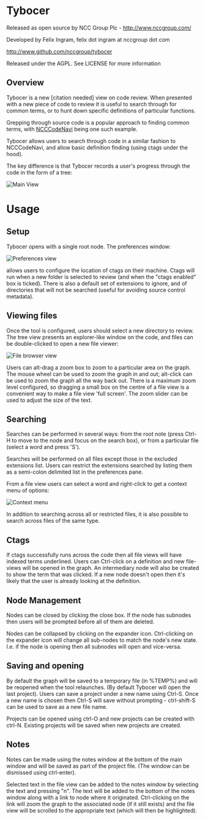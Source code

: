 ﻿# Tybocer

Released as open source by NCC Group Plc - http://www.nccgroup.com/

Developed by Felix Ingram, felix dot ingram at nccgroup dot com

http://www.github.com/nccgroup/tybocer

Released under the AGPL. See LICENSE for more information

## Overview
Tybocer is a new [citation needed] view on code review. When presented with a new piece of code to review it is useful to search through for common terms, or to hunt down specific definitions of particular functions.

Grepping through source code is a popular approach to finding common terms, with [NCCCodeNavi](https://github.com/nccgroup/ncccodenavi) being one such example.

Tybocer allows users to search through code in a similar fashion to NCCCodeNavi, and allow basic definition finding (using ctags under the hood).

The key difference is that Tybocer records a user's progress through the code in the form of a tree:

![Main View](https://raw.github.com/nccgroup/tybocer/gh-pages/TybocerView.png)

# Usage

## Setup
Tybocer opens with a single root node. The preferences window:

![Preferences view](https://raw.github.com/nccgroup/tybocer/gh-pages/TybocerPreferencesWindow.png)

allows users to configure the location of ctags on their machine. Ctags will run when a new folder is selected to review (and when the "ctags enabled" box is ticked). There is also a default set of extensions to ignore, and of directories that will not be searched (useful for avoiding source control metadata).

## Viewing files
Once the tool is configured, users should select a new directory to review. The tree view presents an explorer-like window on the code, and files can be double-clicked to open a new file viewer:

![File browser view](https://raw.github.com/nccgroup/tybocer/gh-pages/TybocerFileBrowser.png)

Users can alt-drag a zoom box to zoom to a particular area on the graph. The mouse wheel can be used to zoom the graph in and out; alt-click can be used to zoom the graph all the way back out. There is a maximum zoom level configured, so dragging a small box on the centre of a file view is a convenient way to make a file view 'full screen'. The zoom slider can be used to adjust the size of the text.

## Searching
Searches can be performed in several ways: from the root note (press Ctrl-H to move to the node and focus on the search box), or from a particular file (select a word and press 'S').

Searches will be performed on all files except those in the excluded extensions list. Users can restrict the extensions searched by listing them as a semi-colon delimited list in the preferences pane.

From a file view users can select a word and right-click to get a context menu of options:

![Context menu](https://raw.github.com/nccgroup/tybocer/gh-pages/TybocerRightClick.png)

In addition to searching across all or restricted files, it is also possible to search across files of the same type.

## Ctags
If ctags successfully runs across the code then all file views will have indexed terms underlined. Users can Ctrl-click on a definition and new file-views will be opened in the graph. An intermediary node will also be created to show the term that was clicked. If a new node doesn't open then it's likely that the user is already looking at the definition.

## Node Management
Nodes can be closed by clicking the close box. If the node has subnodes then users will be prompted before all of them are deleted.

Nodes can be collapsed by clicking on the expander icon. Ctrl-clicking on the expander icon will change all sub-nodes to match the node's new state. I.e. if the node is opening then all subnodes will open and vice-versa.

## Saving and opening
By default the graph will be saved to a temporary file (in %TEMP%) and will be reopened when the tool relaunches. (By default Tybocer will open the last project). Users can save a project under a new name using Ctrl-S. Once a new name is chosen then Ctrl-S will save without prompting - ctrl-shift-S can be used to save as a new file name.

Projects can be opened using ctrl-O and new projects can be created with ctrl-N. Existing projects will be saved when new projects are created.

## Notes
Notes can be made using the notes window at the bottom of the main window and will be saved as part of the project file. (The window can be dismissed using ctrl-enter).

Selected text in the file view can be added to the notes window by selecting the text and pressing "n". The text will be added to the bottom of the notes window along with a link to node where it originated. Ctrl-clicking on the link will zoom the graph to the associated node (if it still exists) and the file view will be scrolled to the appropriate text (which will then be highlighted).
